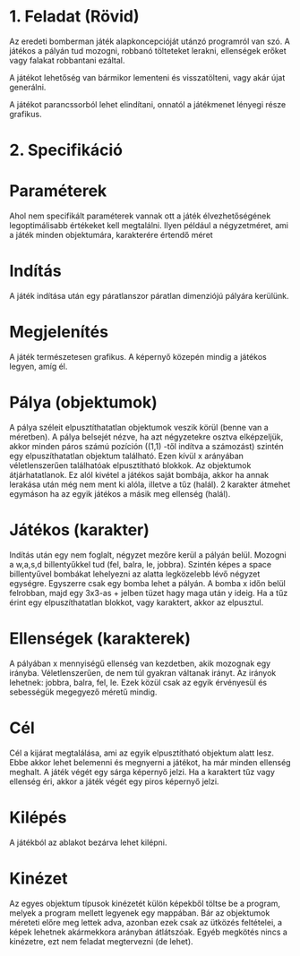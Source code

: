 # 1. Feladat (Rövid)
Az eredeti bomberman játék alapkoncepcióját utánzó programról van szó.
A játékos a pályán tud mozogni, robbanó tölteteket lerakni, ellenségek erőket vagy falakat robbantani ezáltal.

A játékot lehetőség van bármikor lementeni és visszatölteni, vagy akár újat generálni.

A játékot parancssorból lehet elindítani, onnatól a játékmenet lényegi része grafikus.

# 2. Specifikáció
# Paraméterek
Ahol nem specifikált paraméterek vannak ott a játék élvezhetőségének legoptimálisabb értékeket kell megtalálni. Ilyen például a négyzetméret, ami a játék minden objektumára, karakterére értendő méret

# Indítás
A játék indítása után egy páratlanszor páratlan dimenziójú pályára kerülünk.

# Megjelenítés
A játék természetesen grafikus. A képernyő közepén mindig a játékos legyen, amíg él.

# Pálya (objektumok)
A pálya széleit elpusztíthatatlan objektumok veszik körül (benne van a méretben). A pálya belsejét nézve, ha azt négyzetekre osztva elképzeljük, akkor minden páros számú pozíción ((1,1) -től indítva a számozást) szintén egy elpuszíthatatlan objektum található. Ezen kívül x arányában véletlenszerűen találhatóak elpusztítható blokkok. Az objektumok átjárhatatlanok. Ez alól kivétel a játékos saját bombája, akkor ha annak lerakása után még nem ment ki alóla, illetve a tűz (halál). 2 karakter átmehet egymáson ha az egyik játékos a másik meg ellenség (halál).

# Játékos (karakter)
Indítás után egy nem foglalt, négyzet mezőre kerül a pályán belül. Mozogni a w,a,s,d billentyűkkel tud (fel, balra, le, jobbra). Szintén képes a space billentyűvel bombákat lehelyezni az alatta legközelebb lévő négyzet egységre. Egyszerre csak egy bomba lehet a pályán. A bomba x időn belül felrobban, majd egy 3x3-as + jelben tüzet hagy maga után y ideig. Ha a tűz érint egy elpuszíthatatlan blokkot, vagy karaktert, akkor az elpusztul.

# Ellenségek (karakterek)
A pályában x mennyiségű ellenség van kezdetben, akik mozognak egy irányba. Véletlenszerűen, de nem túl gyakran váltanak irányt. Az irányok lehetnek: jobbra, balra, fel, le. Ezek közül csak az egyik érvényesül és sebességük megegyező méretű mindig.

# Cél
Cél a kijárat megtalálása, ami az egyik elpusztítható objektum alatt lesz. Ebbe akkor lehet belemenni és megnyerni a játékot, ha már minden ellenség meghalt. A játék végét egy sárga képernyő jelzi. Ha a karaktert tűz vagy ellenség éri, akkor a játék végét egy piros képernyő jelzi.

# Kilépés
A játékból az ablakot bezárva lehet kilépni.

# Kinézet
Az egyes objektum típusok kinézetét külön képekből töltse be a program, melyek a program mellett legyenek egy mappában. Bár az objektumok méreteti előre meg lettek adva, azonban ezek csak az ütközés feltételei, a képek lehetnek akármekkora arányban átlátszóak. Egyéb megkötés nincs a kinézetre, ezt nem feladat megtervezni (de lehet).